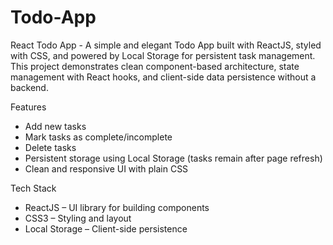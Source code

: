 # Todo-App
React Todo App - 
A simple and elegant Todo App built with ReactJS, styled with CSS, and powered by Local Storage for persistent task management.
This project demonstrates clean component-based architecture, state management with React hooks, and client-side data persistence without a backend.

Features
- Add new tasks
- Mark tasks as complete/incomplete
- Delete tasks
- Persistent storage using Local Storage (tasks remain after page refresh)
- Clean and responsive UI with plain CSS

Tech Stack
- ReactJS – UI library for building components
- CSS3 – Styling and layout
- Local Storage – Client-side persistence
